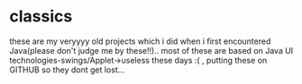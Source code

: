 classics
========

these are my veryyyy old projects which i did when i first encountered Java(please don't judge me by these!!).. 
most of these are based on Java UI technologies-swings/Applet->useless these days :( , 
putting these on GITHUB so they dont get lost... 